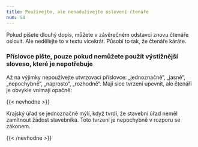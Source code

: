 ```yaml
---
title: Používejte, ale nenadužívejte oslovení čtenáře
num: 54
---
```

Pokud píšete dlouhý dopis, můžete v závěrečném odstavci znovu čtenáře oslovit. Ale nedělejte to v textu vícekrát. Působí to tak, že čtenáře káráte.

### Příslovce pište, pouze pokud nemůžete použít výstižnější sloveso, které je nepotřebuje

Až na výjimky nepoužívejte utvrzovací příslovce: „jednoznačně“, „jasně“, „nepochybně“, „naprosto“, „rozhodně“. Mají sice tvrzení upevnit, ale čtenáři je obvykle vnímají opačně:

{{< nevhodne >}}

Krajský úřad se jednoznačně mýlí, když tvrdí, že stavební úřad neměl zamítnout žádost stavebníka. Toto tvrzení je nepochybně v rozporu se zákonem.

{{< /nevhodne >}}